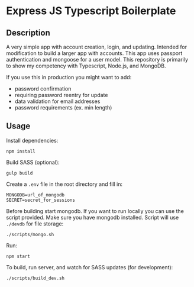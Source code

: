 # Express JS Typescript Boilerplate

## Description

A very simple app with account creation, login, and updating. Intended for modification to build a larger app with accounts. This app uses passport authentication and mongoose for a user model. This repository is primarily to show my competency with Typescript, Node.js, and MongoDB.

If you use this in production you might want to add:
* password confirmation
* requiring password reentry for update
* data validation for email addresses
* password requirements (ex. min length)

## Usage

Install dependencies:

```
npm install
```

Build SASS (optional):

```
gulp build
```

Create a `.env` file in the root directory and fill in:

```
MONGODB=url_of_mongodb
SECRET=secret_for_sessions
```

Before building start mongodb. If you want to run locally you can use the script provided. Make sure you have mongodb installed. Script will use `./devdb` for file storage:

```
./scripts/mongo.sh
```

Run:

```
npm start
```

To build, run server, and watch for SASS updates (for development):

```
./scripts/build_dev.sh
```
